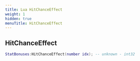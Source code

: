 ```yaml
---
title: Lua HitChanceEffect
weight: 1
hidden: true
menuTitle: HitChanceEffect
---
```

## HitChanceEffect
```lua
StatBonuses:HitChanceEffect(number idx); -- unknown - int32
```